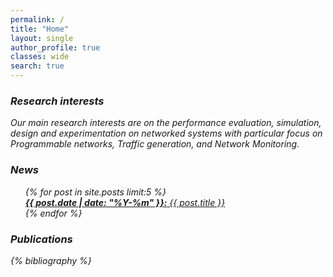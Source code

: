 ```yaml
---
permalink: /
title: "Home"
layout: single
author_profile: true
classes: wide
search: true
---
```


### <i class="fas fa-flask"> Research interests

Our main research interests are on the performance evaluation, simulation, design and experimentation on networked systems with particular focus on Programmable networks, Traffic generation, and Network Monitoring.

### <i class="fas fa-newspaper"></i> News

<ul  style="list-style-type:none;">
{% for post in site.posts limit:5 %}
  <li> <a href="{{ post.url }}"><b>{{ post.date | date: "%Y-%m" }}:</b> {{ post.title }}</a> </li>
{% endfor %}
</ul>

### <i class="fas fa-newspaper"> Publications

{% bibliography %}

<script>
  dets=document.getElementsByName("det");
  console.log(5+1);
  for(let i = 0; i < dets.length; i++) {
    dets[i].addEventListener("toggle", (event) => {
      if (dets[i].open) {
        dets[i].style.display = "block";
      }
      else{
        dets[i].style.display = "inline-block"; 
      }
    });
   }
</script>